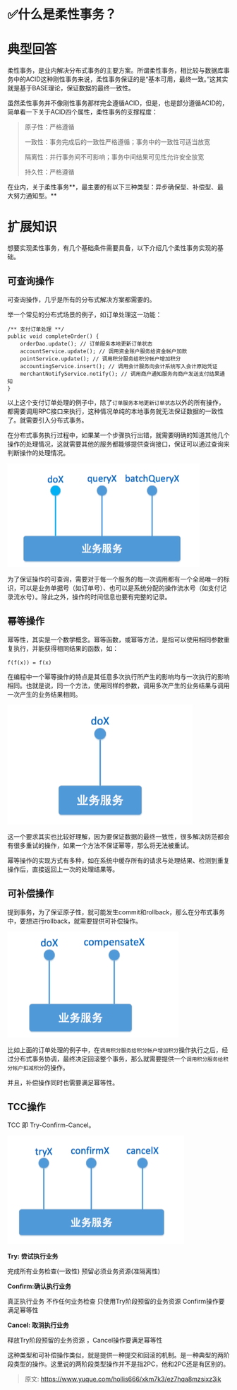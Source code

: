 # ✅什么是柔性事务？

# 典型回答


柔性事务，是业内解决分布式事务的主要方案。所谓柔性事务，相比较与数据库事务中的ACID这种刚性事务来说，柔性事务保证的是“基本可用，最终一致。”这其实就是基于BASE理论，保证数据的最终一致性。



虽然柔性事务并不像刚性事务那样完全遵循ACID，但是，也是部分遵循ACID的，简单看一下关于ACID四个属性，柔性事务的支撑程度：



> 原子性：严格遵循
>
>  
>
> 一致性：事务完成后的一致性严格遵循；事务中的一致性可适当放宽
>
>  
>
> 隔离性：并行事务间不可影响；事务中间结果可见性允许安全放宽
>
>  
>
> 持久性：严格遵循
>



在业内，关于柔性事务**，最主要的有以下三种类型：异步确保型、补偿型、最大努力通知型。**



# 扩展知识


想要实现柔性事务，有几个基础条件需要具备，以下介绍几个柔性事务实现的基础。

## 可查询操作


可查询操作，几乎是所有的分布式解决方案都需要的。



举一个常见的分布式场景的例子，如订单处理这一功能：



 

```plain
/** 支付订单处理 **/
public void completeOrder() {
    orderDao.update(); // 订单服务本地更新订单状态
    accountService.update(); // 调用资金账户服务给资金帐户加款
    pointService.update(); // 调用积分服务给积分帐户增加积分
    accountingService.insert(); // 调用会计服务向会计系统写入会计原始凭证
    merchantNotifyService.notify(); // 调用商户通知服务向商户发送支付结果通知
}
```

    

以上这个支付订单处理的例子中，除了`订单服务本地更新订单状态`以外的所有操作，都需要调用RPC接口来执行，这种情况单纯的本地事务就无法保证数据的一致性了。就需要引入分布式事务。



在分布式事务执行过程中，如果某一个步骤执行出错，就需要明确的知道其他几个操作的处理情况，这就需要其他的服务都能够提供查询接口，保证可以通过查询来判断操作的处理情况。



![1676785247749-a617e323-d682-4086-a8de-d8a70ef7a7f6.png](./img/ntP9ZhAV97_sSK02/1676785247749-a617e323-d682-4086-a8de-d8a70ef7a7f6-968210.png)



为了保证操作的可查询，需要对于每一个服务的每一次调用都有一个全局唯一的标识，可以是业务单据号（如订单号）、也可以是系统分配的操作流水号（如支付记录流水号）。除此之外，操作的时间信息也要有完整的记录。



## 幂等操作


幂等性，其实是一个数学概念。幂等函数，或幂等方法，是指可以使用相同参数重复执行，并能获得相同结果的函数，如：



    f(f(x)) = f(x)

    



在编程中一个幂等操作的特点是其任意多次执行所产生的影响均与一次执行的影响相同。也就是说，同一个方法，使用同样的参数，调用多次产生的业务结果与调用一次产生的业务结果相同。



![1676785273318-04757d3e-a013-456e-adf0-865bd75e2e1b.png](./img/ntP9ZhAV97_sSK02/1676785273318-04757d3e-a013-456e-adf0-865bd75e2e1b-382819.png)



这一个要求其实也比较好理解，因为要保证数据的最终一致性，很多解决防范都会有很多重试的操作，如果一个方法不保证幂等，那么将无法被重试。



幂等操作的实现方式有多种，如在系统中缓存所有的请求与处理结果、检测到重复操作后，直接返回上一次的处理结果等。



## 可补偿操作


提到事务，为了保证原子性，就可能发生commit和rollback，那么在分布式事务中，要想进行rollback，就需要提供可补偿操作。



![1676785294019-870c530a-8c74-480e-9d59-517e0d0b29d0.png](./img/ntP9ZhAV97_sSK02/1676785294019-870c530a-8c74-480e-9d59-517e0d0b29d0-311263.png)



比如上面的订单处理的例子中，在`调用积分服务给积分帐户增加积分`操作执行之后，经过分布式事务协调，最终决定回滚整个事务，那么就需要提供一个`调用积分服务给积分帐户扣减积分`的操作。



并且，补偿操作同时也需要满足幂等性。



## TCC操作


TCC 即 Try-Confirm-Cancel。



![1676785315031-87e9c3e1-c3db-4409-bade-85f42dbc2048.png](./img/ntP9ZhAV97_sSK02/1676785315031-87e9c3e1-c3db-4409-bade-85f42dbc2048-312544.png)



**Try: 尝试执行业务**



完成所有业务检查(一致性) 预留必须业务资源(准隔离性)



**Confirm:确认执行业务**



真正执行业务 不作任何业务检查 只使用Try阶段预留的业务资源 Confirm操作要满足幂等性



**Cancel: 取消执行业务**



释放Try阶段预留的业务资源 ，Cancel操作要满足幂等性



这种类型和可补偿操作类似，就是提供一种提交和回滚的机制。是一种典型的两阶段类型的操作。这里说的两阶段类型操作并不是指2PC，他和2PC还是有区别的。





> 原文: <https://www.yuque.com/hollis666/xkm7k3/ez7hqa8mzsixz3ik>
